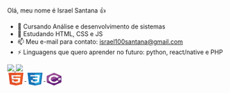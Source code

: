 Olá, meu nome é Israel Santana 👍



- 🔭 Cursando Análise e desenvolvimento de sistemas
- 🌱 Estudando HTML, CSS e JS
- 📫 Meu e-mail para contato: israel100santana@gmail.com
- ⚡ Linguagens que quero aprender no futuro: python, react/native e PHP

<div>
  <a href="https://github.com/SantanaRael">
  <img height="150em" src="https://github-readme-stats.vercel.app/api?username=SantanaRael&show_icons=true&theme=dracula&include_all_commits=true&count_private=true"/>
  <img height="150em" src="https://github-readme-stats.vercel.app/api/top-langs/?username=SantanaRael&layout=compact&langs_count=7&theme=dracula"/>
    </div>
  <img align="center" alt="Rael-HTML" height="30" width="40" src="https://raw.githubusercontent.com/devicons/devicon/master/icons/html5/html5-original.svg">
  <img align="center" alt="Rael-CSS" height="30" width="40" src="https://raw.githubusercontent.com/devicons/devicon/master/icons/css3/css3-original.svg">
  <img align="center" alt="Rael-Csharp" height="30" width="40" src="https://raw.githubusercontent.com/devicons/devicon/master/icons/csharp/csharp-original.svg">
  
